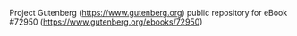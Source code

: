 Project Gutenberg (https://www.gutenberg.org) public repository
for eBook #72950 (https://www.gutenberg.org/ebooks/72950)

